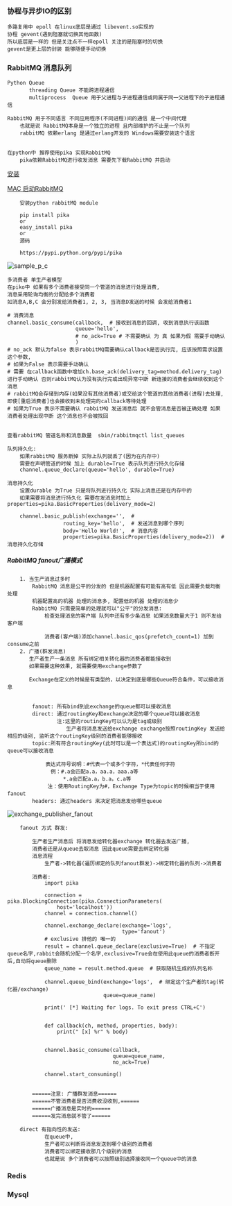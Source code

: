 ### 协程与异步IO的区别

    多路复用中 epoll 在linux底层是通过 libevent.so实现的
    协程 gevent(遇到阻塞就切换其他函数)
    所以底层是一样的 但是关注点不一样epoll 关注的是阻塞时的切换
    gevent是更上层的封装 能够随便手动切换

### RabbitMQ 消息队列
    Python Queue
           threading Queue 不能跨进程通信
           multiprocess  Queue 用于父进程与子进程通信或同属于同一父进程下的子进程通信

    RabbitMQ 用于不同语言 不同应用程序(不同进程)间的通信 是一个中间代理
        也就是说 RabbitMQ本身是一个独立的进程 且内部维护的不止是一个队列
        rabbitMQ 依赖erlang 是通过erlang开发的 Windows需要安装这个语言


    在python中 推荐使用pika 实现RabbitMQ
        pika依赖RabbitMQ进行收发消息 需要先下载RabbitMQ 并启动

[安装](http://www.rabbitmq.com/install-standalone-mac.html)

[MAC 启动RabbitMQ](http://blog.csdn.net/u010046908/article/details/54773323)


        安装python rabbitMQ module

        pip install pika
        or
        easy_install pika
        or
        源码

        https://pypi.python.org/pypi/pika


![sample_p_c](http://images2015.cnblogs.com/blog/720333/201609/720333-20160923111427277-763273185.png)

    多消费者 单生产者模型
    在piko中 如果有多个消费者接受同一个管道的消息进行处理消费,
    消息采用轮询均衡的分配给多个消费者
    如消息A,B,C 会分别发给消费者1, 2, 3, 当消息D发送的时候 会发给消费者1

    # 消费消息
    channel.basic_consume(callback,  # 接收到消息的回调, 收到消息执行该函数
                          queue='hello',
                          # no_ack=True # 不需要确认 为 真 如果为假 需要手动确认
                          )
    # no_ack 默认为false 表示rabbitMQ需要确认callback是否执行完, 应该按照需求设置这个参数,
    # 如果为False 表示需要手动确认
    # 需要 在callback函数中增加ch.base_ack(delivery_tag=method.delivery_tag) 进行手动确认 否则rabbitMQ认为没有执行完或出现异常中断 新连接的消费者会继续收到这个消息
    # rabbitMQ会存储到内存(如果没有其他消费者)或交给这个管道的其他消费者(进程)去处理, 即使[重启消费者]也会接收到未处理完的callback等待处理
    # 如果为True 表示不需要确认 rabbitMQ 发送消息后 就不会管消息是否被正确处理 如果消费者处理出现中断 这个消息也不会被找回


    查看rabbitMQ 管道名称和消息数量  sbin/rabbitmqctl list_queues

    队列持久化:
        如果rabbitMQ 服务断掉 实际上队列就丢了(因为在内存中)
        需要在声明管道的时候 加上 durable=True 表示队列进行持久化存储
        channel.queue_declare(queue='hello', durable=True)

    消息持久化
        设置durable 为True 只是将队列进行持久化 实际上消息还是在内存中的
        如果需要将消息进行持久化 需要在发消息时加上 properties=pika.BasicProperties(delivery_mode=2)

        channel.basic_publish(exchange='',  #
                      routing_key='hello',  # 发送消息到哪个序列
                      body='Hello World!',  # 消息内容
                      properties=pika.BasicProperties(delivery_mode=2))  # 消息持久化存储


##### RabbitMQ fanout广播模式
        1. 当生产消息过多时
            RabbitMQ 消息是公平的分发的 但是机器配置有可能有高有低 因此需要负载均衡处理
            机器配置高的机器 处理的消息多, 配置低的机器 处理的消息少
            RabbitMQ 只需要简单的处理就可以"公平"的分发消息:
                检查处理消息的客户端 队列中还有多少条消息 如果消息数量大于1 则不发给客户端

                消费者(客户端)添加channel.basic_qos(prefetch_count=1) 加到consume之前
        2. 广播(群发消息)
           生产者生产一条消息 所有绑定相关转化器的消费者都能接收到
           如果需要这种效果, 就需要使用exchange参数了

           Exchange在定义的时候是有类型的，以决定到底是哪些Queue符合条件，可以接收消息


            fanout: 所有bind到此exchange的queue都可以接收消息
            direct: 通过routingKey和exchange决定的哪个queue可以接收消息
                    注:这里的routingKey可以认为是tag或级别
                       生产者将消息发送给exchange exchange按照routingKey 发送给相应的级别, 监听这个routingKey级别的消费者能够接收
            topic:所有符合routingKey(此时可以是一个表达式)的routingKey所bind的queue可以接收消息

            　　 表达式符号说明：#代表一个或多个字符，*代表任何字符
                  例：#.a会匹配a.a，aa.a，aaa.a等
                      *.a会匹配a.a，b.a，c.a等
                 注：使用RoutingKey为#，Exchange Type为topic的时候相当于使用fanout　
            headers: 通过headers 来决定把消息发给哪些queue

![exchange_publisher_fanout](http://www.rabbitmq.com/img/tutorials/python-three-overall.png?_=5248247)

        fanout 方式 群发:

            生产者生产消息后 将消息发给转化器exchange 转化器去发送广播,
            消费者还是从queue去取消息 因此queue需要去绑定转化器
            消息流程
                生产者->转化器(遍历绑定的队列fanout群发)->绑定转化器的队列->消费者

            消费者:
                import pika

                connection = pika.BlockingConnection(pika.ConnectionParameters(
                    host='localhost'))
                channel = connection.channel()

                channel.exchange_declare(exchange='logs',
                                         type='fanout')
                # exclusive 排他的 唯一的
                result = channel.queue_declare(exclusive=True)  # 不指定queue名字,rabbit会随机分配一个名字,exclusive=True会在使用此queue的消费者断开后,自动将queue删除
                queue_name = result.method.queue  # 获取随机生成的队列名称

                channel.queue_bind(exchange='logs',  # 绑定这个生产者的tag(转化器/exchange)
                                   queue=queue_name)

                print(' [*] Waiting for logs. To exit press CTRL+C')


                def callback(ch, method, properties, body):
                    print(" [x] %r" % body)


                channel.basic_consume(callback,
                                      queue=queue_name,
                                      no_ack=True)

                channel.start_consuming()


            ======注意: 广播群发消息======
            ======不管消费者是否消费收没收到,======
            ======广播消息是实时的======
            ======发完消息就不管了======

        direct 有指向性的发送:
                在queue中,
                生产者可以判断将消息发送到哪个级别的消费者
                消费者可以绑定接收那几个级别的消息
                也就是说 多个消费者可以按照级别选择接收同一个queue中的消息

### Redis

### Mysql

